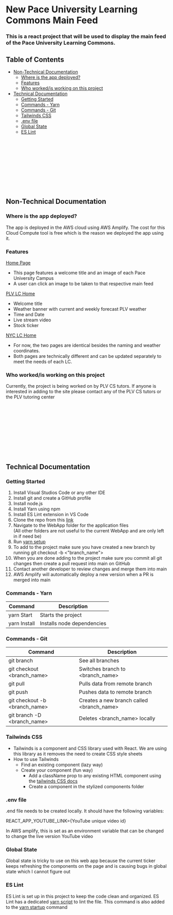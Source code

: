 # New Pace University Learning Commons Main Feed

### This is a react project that will be used to display the main feed of the Pace University Learning Commons.

## Table of Contents
- [Non-Technical Documentation](#non-technical-documentation)
    - [Where is the app deployed?](#where-is-the-app-deployed)
    - [Features](#features)
    - [Who worked/is working on this project](#who-worked--is-working-on-this-project)
- [Technical Documentation](#technical-documentation)
    - [Getting Started](#getting-started)
    - [Commands - Yarn](#commands---yarn)
    - [Commands - Git](#commands---git)
    - [Tailwinds CSS](#tailwinds-css)
    - [.env file](#env-file)
    - [Global State](#global-state)
    - [ES Lint](#es-lint)


<br/><br/><br/><br/><br/><br/><br/><br/><br/>

## Non-Technical Documentation

### Where is the app deployed?
The app is deployed in the AWS cloud using AWS Amplify. The cost for this Cloud Compute tool is free which is the reason we deployed the app using it.

### Features
[Home Page](https://main.d3j94bg6n7pdek.amplifyapp.com/)
* This page features a welcome title and an image of each Pace University Campus
* A user can click an image to be taken to that respective main feed

[PLV LC Home](https://main.d3j94bg6n7pdek.amplifyapp.com/plv)
* Welcome title
* Weather banner with current and weekly forecast PLV weather
* Time and Date
* Live stream video
* Stock ticker

[NYC LC Home](https://main.d3j94bg6n7pdek.amplifyapp.com/nyc)
* For now, the two pages are identical besides the naming and weather coordinates. 
* Both pages are technically different and can be updated separately to meet the needs of each LC.

### Who worked/is working on this project
Currently, the project is being worked on by PLV CS tutors. If anyone is interested in adding to the site please contact any of the PLV CS tutors or the PLV tutoring center

<br/><br/><br/><br/><br/><br/><br/><br/><br/>

## Technical Documentation

### Getting Started
1. Install Visual Studios Code or any other IDE
2. Install git and create a GitHub profile
3. Install node.js
4. Install Yarn using npm
5. Install ES Lint extension in VS Code
6. Clone the repo from this [link](https://github.com/Tibesnoff/New_LC_Feed_Pace_University.git)
7. Navigate to the WebApp folder for the application files
   <br/>(All other folders are not useful to the current WebApp and are only left in if need be)
8. Run [yarn setup](#commands---yarn)
9. To add to the project make sure you have created a new branch by running git checkout -b <"branch_name">
10. When you are done adding to the project make sure you commit all git changes then create a pull request into main on GitHub
11. Contact another developer to review changes and merge them into main
12. AWS Amplify will automatically deploy a new version when a PR is merged into main


### Commands - Yarn

| Command | Description |
| -------- | ------- |
| yarn Start | Starts the project |
| yarn Install | Installs node dependencies |

### Commands - Git
| Command | Description |
| -------- | ------- |
| git branch | See all branches |
| git checkout <branch_name> | Switches branch to <branch_name> |
| git pull | Pulls data from remote branch |
| git push | Pushes data to remote branch |
| git checkout -b <branch_name> | Creates a new branch called <branch_name> |
| git branch -D <branch_name> | Deletes <branch_name> locally |


### Tailwinds CSS

* Tailwinds is a component and CSS library used with React. We are using this library as it removes the need to create CSS style sheets
* How to use Tailwinds
  * Find an existing component (lazy way)
  * Create your component (fun way)
    * Add a className prop to any existing HTML component using the [tailwinds CSS docs](https://tailwindcss.com/docs/installation)
    * Create a component in the stylized components folder

### .env file

.end file needs to be created locally. It should have the following variables:

REACT_APP_YOUTUBE_LINK={YouTube unique video id}

In AWS amplify, this is set as an environment variable that can be changed to change the live version YouTube video

### Global State
Global state is tricky to use on this web app because the current ticker keeps refreshing the components on the page and is causing bugs in global state which I cannot figure out

### ES Lint
ES Lint is set up in this project to keep the code clean and organized. ES Lint has a dedicated [yarn script](#commands---yarn) to lint the file. This command is also added to the [yarn startup](#commands---yarn) command 
